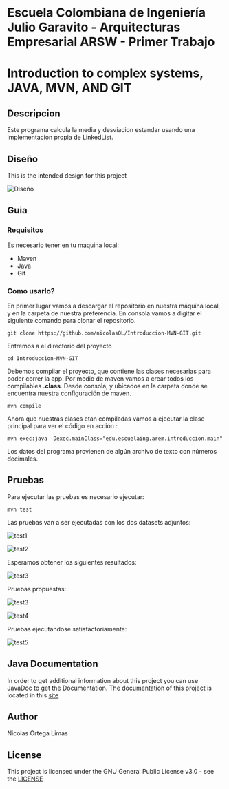 # Escuela Colombiana de Ingeniería Julio Garavito - Arquitecturas Empresarial ARSW - Primer Trabajo

# Introduction to complex systems, JAVA, MVN, AND GIT

## Descripcion

  Este programa calcula la media y desviacion estandar usando una implementacion propia de LinkedList.
 
## Diseño

  This is the intended design for this project
  
  ![Diseño](https://github.com/nicolasOL/Introduccion-MVN-GIT/blob/master/images/Design.png)
  

## Guia
  
  ### Requisitos
  
  Es necesario tener en tu maquina local:
  
  * Maven 
  * Java 
  * Git
 
 ### Como usarlo?
  En primer lugar vamos a descargar el repositorio en nuestra máquina local, y en la carpeta de 
nuestra preferencia. En consola vamos a digitar el siguiente comando para clonar el repositorio.

```
git clone https://github.com/nicolasOL/Introduccion-MVN-GIT.git
```

Entremos a el directorio del proyecto

```
cd Introduccion-MVN-GIT
```

Debemos compilar el proyecto, que contiene las clases necesarias para poder correr la app. Por medio de maven vamos a crear todos los compilables **.class**. Desde consola, y ubicados en la carpeta donde se encuentra nuestra configuración de maven.

```
mvn compile
```

Ahora que nuestras clases etan compiladas vamos a ejecutar la clase principal para
ver el código en acción :

```
mvn exec:java -Dexec.mainClass="edu.escuelaing.arem.introduccion.main"
```
Los datos del programa provienen de algún archivo de texto 
con números decimales.
   
## Pruebas   
Para ejecutar las pruebas es necesario ejecutar:
```
mvn test
```      
Las pruebas van a ser ejecutadas con los dos datasets adjuntos:

![test1](https://github.com/nicolasOL/Introduccion-MVN-GIT/blob/master/images/datos-1.JPG)

![test2](https://github.com/nicolasOL/Introduccion-MVN-GIT/blob/master/images/datos-2.JPG)

Esperamos obtener los siguientes resultados:

![test3](https://github.com/nicolasOL/Introduccion-MVN-GIT/blob/master/images/datos-esperados.JPG)     

Pruebas propuestas:

![test3](https://github.com/nicolasOL/Introduccion-MVN-GIT/blob/master/images/Prueba-mean.JPG) 

![test4](https://github.com/nicolasOL/Introduccion-MVN-GIT/blob/master/images/Prueba-sd.JPG)  

Pruebas ejecutandose satisfactoriamente:

![test5](https://github.com/nicolasOL/Introduccion-MVN-GIT/blob/master/images/Pruebas-pasadas.JPG)

     
    
## Java Documentation
  
In order to get additional information about this project you can use JavaDoc to get the Documentation.
The documentation of this project is located in this [site]()
  
  ## Author
  
  Nicolas Ortega Limas
  
  ## License
  
  This project is licensed under the GNU General Public License v3.0 - see the [LICENSE](https://github.com/nicolasOL/Introduccion-MVN-GIT/blob/master/LICENSE.txt)
